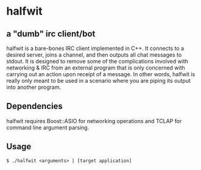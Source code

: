 # halfwit
## a "dumb" irc client/bot
halfwit is a bare-bones IRC client implemented in C++. It connects to a desired server, joins a channel, and then outputs all chat messages to stdout. It is designed to remove some of the complications involved with networking & IRC from an external program that is only concerned with carrying out an action upon receipt of a message. In other words, halfwit is really only meant to be used in a scenario where you are piping its output into another program.

## Dependencies
halfwit requires Boost::ASIO for networking operations and TCLAP for command line argument parsing.

## Usage
    $ ./halfwit <arguments> | [target application]
    
